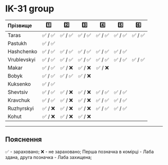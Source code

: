 # IK-31 group

| Прізвище    | :one: | :two:| :three:| :four:| :five:| :six:| 
| :---------- |:-----:| :---:| :-----:| :----:| :----:| :---:|
| Taras       |:white_check_mark: / :white_check_mark:|:white_check_mark: / :white_check_mark:|:white_check_mark: / :white_check_mark:|:white_check_mark: / :white_check_mark:|:white_check_mark: / :white_check_mark:|:white_check_mark: / :white_check_mark:|
| Pastukh     |:white_check_mark: / :white_check_mark:|
| Hashchenko  |:white_check_mark: / :white_check_mark:|:white_check_mark: / :white_check_mark:|:white_check_mark: / :white_check_mark:|:white_check_mark: / :white_check_mark:|:white_check_mark: / :white_check_mark:|
| Vrublevskyi |:white_check_mark: / :white_check_mark:|:white_check_mark: / :white_check_mark:|:white_check_mark: / :white_check_mark:|:white_check_mark: / :white_check_mark:|:white_check_mark: / :white_check_mark:|:white_check_mark: / :white_check_mark:|
| Makar       |:white_check_mark: / :white_check_mark:|:white_check_mark: / :x:|:white_check_mark: / :x:|:white_check_mark: / :x:|
| Bobyk       |:white_check_mark: / :white_check_mark:|:white_check_mark: / :white_check_mark:|:white_check_mark: / :x:|
| Kuksenko    |:white_check_mark: / :white_check_mark:|
| Shevtsiv    |:white_check_mark: / :white_check_mark:|:white_check_mark: / :x:|:white_check_mark: / :x:|:white_check_mark: / :white_check_mark:|:white_check_mark: / :white_check_mark:|
| Kravchuk    |:white_check_mark: / :white_check_mark:|:white_check_mark: / :x:|:white_check_mark: / :x:|:white_check_mark: / :white_check_mark:|:white_check_mark: / :white_check_mark:|
| Ruzhyrskyi  |:white_check_mark: / :x:|:white_check_mark: / :x:|:white_check_mark: / :x:|:white_check_mark: / :white_check_mark:|:white_check_mark: / :white_check_mark:|
| Kohut       |:white_check_mark: / :x:|:white_check_mark: / :x:|:white_check_mark: / :x:|

---
## Пояснення
:white_check_mark: - зараховано;
:x: - не зараховано;
Перша позначка в комірці - Лаба здана, друга позначка - Лаба захищена;


